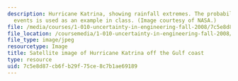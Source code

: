 ```yaml
---
description: Hurricane Katrina, showing rainfall extremes. The probability of weather
  events is used as an example in class. (Image courtesy of NASA.)
file: /media/courses/1-010-uncertainty-in-engineering-fall-2008/7c5e8d87cb6fb29f75ce8c7b1ae69189_1-010f08.jpg
file_location: /coursemedia/1-010-uncertainty-in-engineering-fall-2008/7c5e8d87cb6fb29f75ce8c7b1ae69189_1-010f08.jpg
file_type: image/jpeg
resourcetype: Image
title: Satellite image of Hurricane Katrina off the Gulf coast
type: resource
uid: 7c5e8d87-cb6f-b29f-75ce-8c7b1ae69189
---
```

